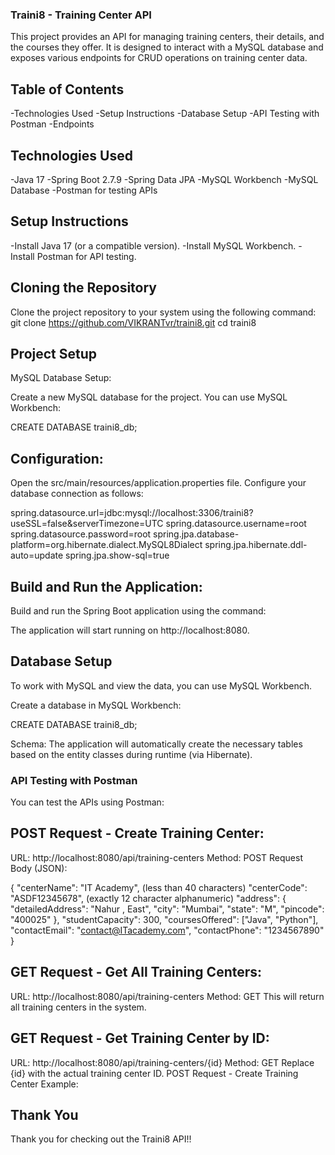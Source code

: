 ### Traini8 - Training Center API
This project provides an API for managing training centers, their details, and the courses they offer. It is designed to interact with a MySQL database and exposes various endpoints for CRUD operations on training center data.

## Table of Contents
-Technologies Used
-Setup Instructions
-Database Setup
-API Testing with Postman
-Endpoints

## Technologies Used
-Java 17
-Spring Boot 2.7.9
-Spring Data JPA
-MySQL Workbench
-MySQL Database
-Postman for testing APIs

## Setup Instructions

-Install Java 17 (or a compatible version).
-Install MySQL Workbench.
-Install Postman for API testing.

## Cloning the Repository
Clone the project repository to your system using the following command:
git clone https://github.com/VIKRANTvr/traini8.git
cd traini8

## Project Setup
MySQL Database Setup:

Create a new MySQL database for the project. You can use MySQL Workbench:

CREATE DATABASE traini8_db;

## Configuration:

Open the src/main/resources/application.properties file.
Configure your database connection as follows:

spring.datasource.url=jdbc:mysql://localhost:3306/traini8?useSSL=false&serverTimezone=UTC
spring.datasource.username=root
spring.datasource.password=root
spring.jpa.database-platform=org.hibernate.dialect.MySQL8Dialect
spring.jpa.hibernate.ddl-auto=update
spring.jpa.show-sql=true

## Build and Run the Application:

Build and run the Spring Boot application using the command:

The application will start running on http://localhost:8080.

## Database Setup
To work with MySQL and view the data, you can use MySQL Workbench.

Create a database in MySQL Workbench:

CREATE DATABASE traini8_db;

Schema: The application will automatically create the necessary tables based on the entity classes during runtime (via Hibernate).

### API Testing with Postman
You can test the APIs using Postman:

## POST Request - Create Training Center:

URL: http://localhost:8080/api/training-centers
Method: POST
Request Body (JSON):

{
  "centerName": "IT Academy",     (less than 40 characters)
  "centerCode": "ASDF12345678",   (exactly 12 character alphanumeric)
  "address": {
    "detailedAddress": "Nahur , East",
    "city": "Mumbai",
    "state": "M",
    "pincode": "400025"
  },
  "studentCapacity": 300,
  "coursesOffered": ["Java", "Python"],
  "contactEmail": "contact@ITacademy.com",
  "contactPhone": "1234567890"
}

## GET Request - Get All Training Centers:

URL: http://localhost:8080/api/training-centers
Method: GET
This will return all training centers in the system.

## GET Request - Get Training Center by ID:

URL: http://localhost:8080/api/training-centers/{id}
Method: GET
Replace {id} with the actual training center ID.
POST Request - Create Training Center Example:

## Thank You  
Thank you for checking out the Traini8 API!!
